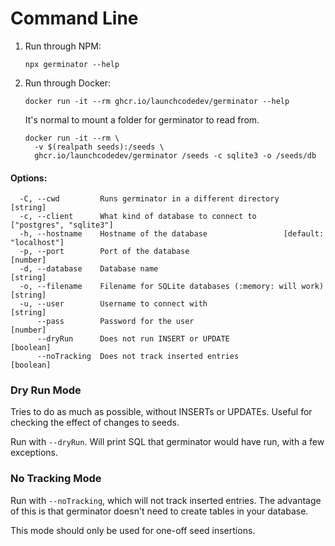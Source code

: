 # Command Line

1.  Run through NPM:

        npx germinator --help

2.  Run through Docker:

      ```
      docker run -it --rm ghcr.io/launchcodedev/germinator --help
      ```

      It's normal to mount a folder for germinator to read from.

      ```
      docker run -it --rm \
        -v $(realpath seeds):/seeds \
        ghcr.io/launchcodedev/germinator /seeds -c sqlite3 -o /seeds/db
      ```

#### Options:

```
  -C, --cwd         Runs germinator in a different directory               [string]
  -c, --client      What kind of database to connect to     ["postgres", "sqlite3"]
  -h, --hostname    Hostname of the database                 [default: "localhost"]
  -p, --port        Port of the database                                   [number]
  -d, --database    Database name                                          [string]
  -o, --filename    Filename for SQLite databases (:memory: will work)     [string]
  -u, --user        Username to connect with                               [string]
      --pass        Password for the user                                  [number]
      --dryRun      Does not run INSERT or UPDATE                         [boolean]
      --noTracking  Does not track inserted entries                       [boolean]
```

### Dry Run Mode

Tries to do as much as possible, without INSERTs or UPDATEs. Useful for checking the effect of changes to seeds.

Run with `--dryRun`. Will print SQL that germinator would have run, with a few exceptions.

### No Tracking Mode

Run with `--noTracking`, which will not track inserted entries. The advantage of
this is that germinator doesn't need to create tables in your database.

This mode should only be used for one-off seed insertions.
